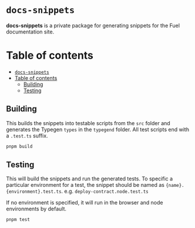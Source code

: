 # `docs-snippets`

**docs-snippets** is a private package for generating snippets for the Fuel documentation site.


# Table of contents

- [`docs-snippets`](#docs-snippets)
- [Table of contents](#table-of-contents)
	- [Building](#building)
	- [Testing](#testing)
## Building

This builds the snippets into testable scripts from the `src` folder and generates the Typegen `types` in the `typegend` folder. All test scripts end with a `.test.ts` suffix.
```sh
pnpm build
```

## Testing

This will build the snippets and run the generated tests. To specific a particular environment for a test, the snippet should be named as `{name}.{environment}.test.ts`. e.g. `deploy-contract.node.test.ts`

If no environment is specified, it will run in the browser and node environments by default.

```sh
pnpm test
```
